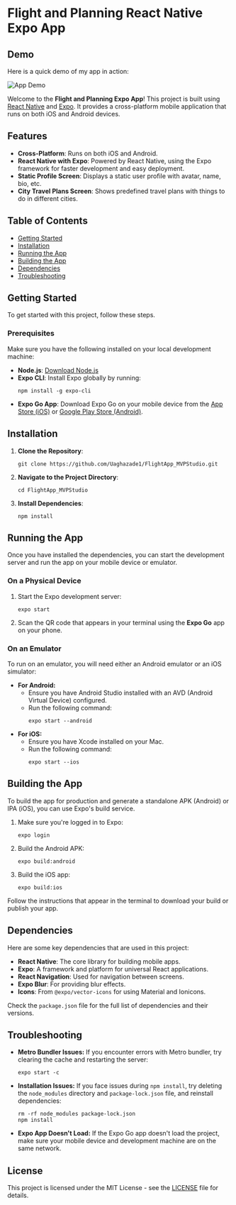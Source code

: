<h1>Flight and Planning React Native Expo App</h1>

<h2>Demo</h2>
<p>Here is a quick demo of my app in action:</p>
<img src="https://github.com/Uaghazade1/FlightApp_MVPStudio/tree/main/src/assets/demo.gif" alt="App Demo" />


<p>Welcome to the <strong>Flight and Planning Expo App</strong>! This project is built using 
<a href="https://reactnative.dev/">React Native</a> and <a href="https://expo.dev/">Expo</a>. 
It provides a cross-platform mobile application that runs on both iOS and Android devices.</p>

<h2>Features</h2>
<ul>
  <li><strong>Cross-Platform</strong>: Runs on both iOS and Android.</li>
  <li><strong>React Native with Expo</strong>: Powered by React Native, using the Expo framework for faster development and easy deployment.</li>
  <li><strong>Static Profile Screen</strong>: Displays a static user profile with avatar, name, bio, etc.</li>
  <li><strong>City Travel Plans Screen</strong>: Shows predefined travel plans with things to do in different cities.</li>
</ul>

<h2>Table of Contents</h2>
<ul>
  <li><a href="#getting-started">Getting Started</a></li>
  <li><a href="#installation">Installation</a></li>
  <li><a href="#running-the-app">Running the App</a></li>
  <li><a href="#building-the-app">Building the App</a></li>
  <li><a href="#dependencies">Dependencies</a></li>
  <li><a href="#troubleshooting">Troubleshooting</a></li>
</ul>

<h2 id="getting-started">Getting Started</h2>
<p>To get started with this project, follow these steps.</p>

<h3>Prerequisites</h3>
<p>Make sure you have the following installed on your local development machine:</p>
<ul>
  <li><strong>Node.js</strong>: <a href="https://nodejs.org/">Download Node.js</a></li>
  <li><strong>Expo CLI</strong>: Install Expo globally by running:
    <pre><code>npm install -g expo-cli</code></pre>
  </li>
  <li><strong>Expo Go App</strong>: Download Expo Go on your mobile device from the 
    <a href="https://apps.apple.com/us/app/expo-go/id982107779">App Store (iOS)</a> or 
    <a href="https://play.google.com/store/apps/details?id=host.exp.exponent">Google Play Store (Android)</a>.
  </li>
</ul>

<h2 id="installation">Installation</h2>
<ol>
  <li><strong>Clone the Repository</strong>:
    <pre><code>git clone https://github.com/Uaghazade1/FlightApp_MVPStudio.git</code></pre>
  </li>
  <li><strong>Navigate to the Project Directory</strong>:
    <pre><code>cd FlightApp_MVPStudio</code></pre>
  </li>
  <li><strong>Install Dependencies</strong>:
    <pre><code>npm install</code></pre>
  </li>
</ol>

<h2 id="running-the-app">Running the App</h2>
<p>Once you have installed the dependencies, you can start the development server and run the app on your mobile device or emulator.</p>

<h3>On a Physical Device</h3>
<ol>
  <li>Start the Expo development server:
    <pre><code>expo start</code></pre>
  </li>
  <li>Scan the QR code that appears in your terminal using the <strong>Expo Go</strong> app on your phone.</li>
</ol>

<h3>On an Emulator</h3>
<p>To run on an emulator, you will need either an Android emulator or an iOS simulator:</p>
<ul>
  <li><strong>For Android:</strong>
    <ul>
      <li>Ensure you have Android Studio installed with an AVD (Android Virtual Device) configured.</li>
      <li>Run the following command:
        <pre><code>expo start --android</code></pre>
      </li>
    </ul>
  </li>
  <li><strong>For iOS:</strong>
    <ul>
      <li>Ensure you have Xcode installed on your Mac.</li>
      <li>Run the following command:
        <pre><code>expo start --ios</code></pre>
      </li>
    </ul>
  </li>
</ul>

<h2 id="building-the-app">Building the App</h2>
<p>To build the app for production and generate a standalone APK (Android) or IPA (iOS), you can use Expo's build service.</p>
<ol>
  <li>Make sure you're logged in to Expo:
    <pre><code>expo login</code></pre>
  </li>
  <li>Build the Android APK:
    <pre><code>expo build:android</code></pre>
  </li>
  <li>Build the iOS app:
    <pre><code>expo build:ios</code></pre>
  </li>
</ol>
<p>Follow the instructions that appear in the terminal to download your build or publish your app.</p>

<h2 id="dependencies">Dependencies</h2>
<p>Here are some key dependencies that are used in this project:</p>
<ul>
  <li><strong>React Native</strong>: The core library for building mobile apps.</li>
  <li><strong>Expo</strong>: A framework and platform for universal React applications.</li>
  <li><strong>React Navigation</strong>: Used for navigation between screens.</li>
  <li><strong>Expo Blur</strong>: For providing blur effects.</li>
  <li><strong>Icons</strong>: From <code>@expo/vector-icons</code> for using Material and Ionicons.</li>
</ul>
<p>Check the <code>package.json</code> file for the full list of dependencies and their versions.</p>

<h2 id="troubleshooting">Troubleshooting</h2>
<ul>
  <li><strong>Metro Bundler Issues:</strong> If you encounter errors with Metro bundler, try clearing the cache and restarting the server:
    <pre><code>expo start -c</code></pre>
  </li>
  <li><strong>Installation Issues:</strong> If you face issues during <code>npm install</code>, try deleting the <code>node_modules</code> directory and <code>package-lock.json</code> file, and reinstall dependencies:
    <pre><code>rm -rf node_modules package-lock.json
npm install</code></pre>
  </li>
  <li><strong>Expo App Doesn't Load:</strong> If the Expo Go app doesn't load the project, make sure your mobile device and development machine are on the same network.</li>
</ul>

<h2>License</h2>
<p>This project is licensed under the MIT License - see the <a href="LICENSE">LICENSE</a> file for details.</p>
